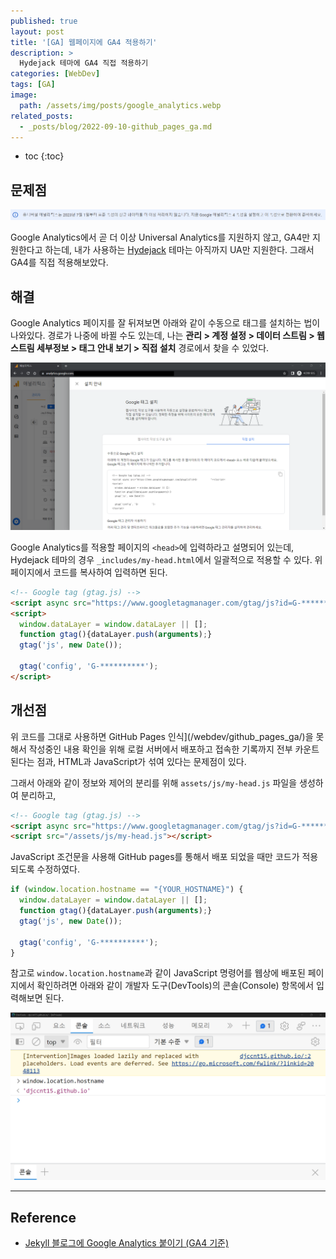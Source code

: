 ```yaml
---
published: true
layout: post
title: '[GA] 웹페이지에 GA4 적용하기'
description: >
  Hydejack 테마에 GA4 직접 적용하기
categories: [WebDev]
tags: [GA]
image:
  path: /assets/img/posts/google_analytics.webp
related_posts:
  - _posts/blog/2022-09-10-github_pages_ga.md
---
```

* toc
{:toc}

## 문제점

![ga_ua_warning](/assets/img/posts/ga_ua_warning.png)

Google Analytics에서 곧 더 이상 Universal Analytics를 지원하지 않고, GA4만 지원한다고 하는데, 내가 사용하는 [Hydejack](https://hydejack.com/) 테마는 아직까지 UA만 지원한다. 그래서 GA4를 직접 적용해보았다.  

## 해결

Google Analytics 페이지를 잘 뒤져보면 아래와 같이 수동으로 태그를 설치하는 법이 나와있다. 경로가 나중에 바뀔 수도 있는데, 나는 **관리 > 계정 설정 > 데이터 스트림 > 웹 스트림 세부정보 > 태그 안내 보기 > 직접 설치** 경로에서 찾을 수 있었다.  

![ga_install_manually](/assets/img/posts/ga_install_manually.png)

Google Analytics를 적용할 페이지의 `<head>`에 입력하라고 설명되어 있는데, Hydejack 테마의 경우 `_includes/my-head.html`에서 일괄적으로 적용할 수 있다. 위 페이지에서 코드를 복사하여 입력하면 된다.  

```html
<!-- Google tag (gtag.js) -->
<script async src="https://www.googletagmanager.com/gtag/js?id=G-**********"></script>
<script>
  window.dataLayer = window.dataLayer || [];
  function gtag(){dataLayer.push(arguments);}
  gtag('js', new Date());

  gtag('config', 'G-**********');
</script>
```

## 개선점

위 코드를 그대로 사용하면 GitHub Pages 인식](/webdev/github_pages_ga/)을 못해서 작성중인 내용 확인을 위해 로컬 서버에서 배포하고 접속한 기록까지 전부 카운트 된다는 점과, HTML과 JavaScript가 섞여 있다는 문제점이 있다.  

그래서 아래와 같이 정보와 제어의 분리를 위해 `assets/js/my-head.js` 파일을 생성하여 분리하고,  

```html
<!-- Google tag (gtag.js) -->
<script async src="https://www.googletagmanager.com/gtag/js?id=G-**********"></script>
<script src="/assets/js/my-head.js"></script>
```

JavaScript 조건문을 사용해 GitHub pages를 통해서 배포 되었을 때만 코드가 적용되도록 수정하였다.  

```javascript
if (window.location.hostname == "{YOUR_HOSTNAME}") {
  window.dataLayer = window.dataLayer || [];
  function gtag(){dataLayer.push(arguments);}
  gtag('js', new Date());

  gtag('config', 'G-**********');
}
```

참고로 `window.location.hostname`과 같이 JavaScript 명령어를 웹상에 배포된 페이지에서 확인하려면 아래와 같이 개발자 도구(DevTools)의 콘솔(Console) 항목에서 입력해보면 된다.  

![ga_hostname](/assets/img/posts/ga_hostname.png)

---
## Reference
- [Jekyll 블로그에 Google Analytics 붙이기 (GA4 기준)](https://kim-eun-ji.github.io/etc/2021-05-18-ga/)